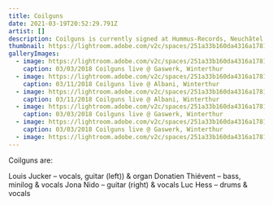 ```yaml
---
title: Coilguns
date: 2021-03-19T20:52:29.791Z
artist: []
description: Coilguns is currently signed at Hummus-Records, Neuchâtel.
thumbnail: https://lightroom.adobe.com/v2c/spaces/251a33b160da4316a17813b8acf8a6f6/assets/f73ffff1af7709defacc12b31c359012/revisions/f578115af3cd4e3295df169838ecb423/renditions/6554d7c35cd4593ff524cf7a515e5670
galleryImages:
  - image: https://lightroom.adobe.com/v2c/spaces/251a33b160da4316a17813b8acf8a6f6/assets/7359c627f84ca27bbc0923996d5c2907/revisions/55eafdde2342422e8d4627c94ae29747/renditions/4130977ad08e45ebcd75042620a0816c
    caption: 03/03/2018 Coilguns live @ Gaswerk, Winterthur
  - image: https://lightroom.adobe.com/v2c/spaces/251a33b160da4316a17813b8acf8a6f6/assets/85e4467405f3ef811dffe333ed720de6/revisions/c3eb1aa08d514a5394c96c572d03a62a/renditions/d701ab1a05fd29e356a1f911656ee9c7
    caption: 03/11/2018 Coilguns live @ Albani, Winterthur
  - image: https://lightroom.adobe.com/v2c/spaces/251a33b160da4316a17813b8acf8a6f6/assets/d23efc0ae7d2ab0aaf2e0e33a9043ad9/revisions/d50fe7d20f2a4f74b5714eebc4435b05/renditions/206ab1c0be75882a2cb3b0f1cea7d199
    caption: 03/11/2018 Coilguns live @ Albani, Winterthur
  - image: https://lightroom.adobe.com/v2c/spaces/251a33b160da4316a17813b8acf8a6f6/assets/fefa055df253f8ba83c6a4fe5ccecae0/revisions/d73e322127f44e50b4641d0d88cfb737/renditions/c90b2112cfaede1789963a8e19766d79
    caption: 03/03/2018 Coilguns live @ Gaswerk, Winterthur
  - image: https://lightroom.adobe.com/v2c/spaces/251a33b160da4316a17813b8acf8a6f6/assets/6de1e05265738354b93531d46218cf8f/revisions/092a666dbf6c477fa8d0c32eb4240592/renditions/fbabb22f3fd1eb291191afdbfd015c85
    caption: 03/03/2018 Coilguns live @ Gaswerk, Winterthur
  - image: https://lightroom.adobe.com/v2c/spaces/251a33b160da4316a17813b8acf8a6f6/assets/e41dc3c85f52ad7831ff5dde6b24706b/revisions/b1d9ae4264f4445a8220f23d9acf0584/renditions/d63c72cdfae77e9d3b8f032464cc82f6
---
```

Coilguns are:

Louis Jucker – vocals, guitar (left)) & organ
Donatien Thiévent – bass, minilog & vocals
Jona Nido – guitar (right) & vocals
Luc Hess – drums & vocals